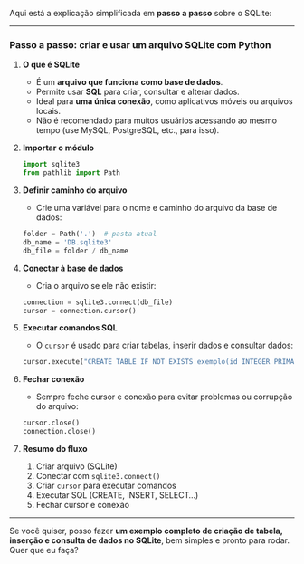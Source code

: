 Aqui está a explicação simplificada em **passo a passo** sobre o SQLite:

---

### Passo a passo: criar e usar um arquivo SQLite com Python

1. **O que é SQLite**

   * É um **arquivo que funciona como base de dados**.
   * Permite usar **SQL** para criar, consultar e alterar dados.
   * Ideal para **uma única conexão**, como aplicativos móveis ou arquivos locais.
   * Não é recomendado para muitos usuários acessando ao mesmo tempo (use MySQL, PostgreSQL, etc., para isso).

2. **Importar o módulo**

   ```python
   import sqlite3
   from pathlib import Path
   ```

3. **Definir caminho do arquivo**

   * Crie uma variável para o nome e caminho do arquivo da base de dados:

   ```python
   folder = Path('.')  # pasta atual
   db_name = 'DB.sqlite3'
   db_file = folder / db_name
   ```

4. **Conectar à base de dados**

   * Cria o arquivo se ele não existir:

   ```python
   connection = sqlite3.connect(db_file)
   cursor = connection.cursor()
   ```

5. **Executar comandos SQL**

   * O `cursor` é usado para criar tabelas, inserir dados e consultar dados:

   ```python
   cursor.execute("CREATE TABLE IF NOT EXISTS exemplo(id INTEGER PRIMARY KEY, nome TEXT)")
   ```

6. **Fechar conexão**

   * Sempre feche cursor e conexão para evitar problemas ou corrupção do arquivo:

   ```python
   cursor.close()
   connection.close()
   ```

7. **Resumo do fluxo**

   1. Criar arquivo (SQLite)
   2. Conectar com `sqlite3.connect()`
   3. Criar `cursor` para executar comandos
   4. Executar SQL (CREATE, INSERT, SELECT…)
   5. Fechar cursor e conexão

---

Se você quiser, posso fazer **um exemplo completo de criação de tabela, inserção e consulta de dados no SQLite**, bem simples e pronto para rodar. Quer que eu faça?
